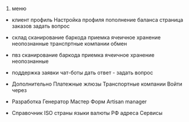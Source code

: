 1. меню

 - клиент 
    профиль 
        Настройка профиля
    пополнение баланса
    страница заказов 
    задать вопрос
 - склад
    сканирование баркода
    приемка
    ячеичное хранение 
    неопознанные
    транспртные компании обмен
 - пвз
    сканирование баркода
    приемка
    ячеичное хранение 
    неопознанные

 - поддержка
    заявки
    чат-боты
    дать ответ - задать вопрос

 - Дополнительно
    Платежные жлюзы
    Транспортные компании
    Войти через

 - Разработка
    Генератор
    Мастер Форм
    Artisan manager

 - Справочник
    ISO
        страны
        языки
        валюты
    РФ
        адреса
    Сервисы